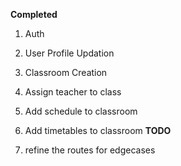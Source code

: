**Completed**
1. Auth
2. User Profile Updation
3. Classroom Creation
4. Assign teacher to class
5. Add schedule to classroom
6. Add timetables to classroom
**TODO**

1. refine the routes for edgecases 